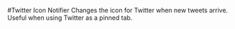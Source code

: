 #Twitter Icon Notifier
Changes the icon for Twitter when new tweets arrive. Useful when using Twitter as a pinned tab.